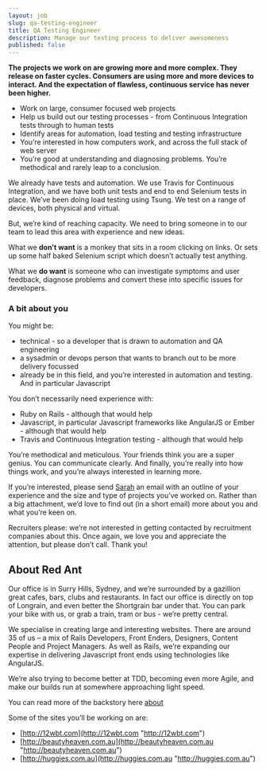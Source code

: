 ```yaml
---
layout: job
slug: qa-testing-engineer
title: QA Testing Engineer
description: Manage our testing process to deliver awesomeness
published: false
---
```


**The projects we work on are growing more and more complex. They release on faster cycles. Consumers are using more and more devices to interact. And the expectation of flawless, continuous service has never been higher.**

* Work on large, consumer focused web projects
* Help us build out our testing processes - from Continuous Integration tests through to human tests
* Identify areas for automation, load testing and testing infrastructure
* You’re interested in how computers work, and across the full stack of web server
* You’re good at understanding and diagnosing problems. You’re methodical and rarely leap to a conclusion.

We already have tests and automation. We use Travis for Continuous Integration, and we have both unit tests and end to end Selenium tests in place. We’ve been doing load testing using Tsung. We test on a range of devices, both physical and virtual.

But, we’re kind of reaching capacity. We need to bring someone in to our team to lead this area with experience and new ideas.

What we **don’t want** is a monkey that sits in a room clicking on links. Or sets up some half baked Selenium script which doesn’t actually test anything.

What we **do want** is someone who can investigate symptoms and user feedback, diagnose problems and convert these into specific issues for developers.

### A bit about you

You might be:

* technical - so a developer that is drawn to automation and QA engineering
* a sysadmin or devops person that wants to branch out to be more delivery focussed
* already be in this field, and you’re interested in automation and testing. And in particular Javascript

You don’t necessarily need experience with:

* Ruby on Rails - although that would help
* Javascript, in particular Javascript frameworks like AngularJS or Ember - although that would help
* Travis and Continuous Integration testing - although that would help

You’re methodical and meticulous. Your friends think you are a super genius. You can communicate clearly. And finally, you’re really into how things work, and you’re always interested in learning more.

If you’re interested, please send [Sarah](mailto\:jobs@redant.com.au "Sarah") an email with an outline of your experience and the size and type of projects you’ve worked on. Rather than a big attachment, we’d love to find out (in a short email) more about you and what you’re keen on.

Recruiters please: we’re not interested in getting contacted by recruitment companies about this. Once again, we love you and appreciate the attention, but please don’t call. Thank you!

## About Red Ant

Our office is in Surry Hills, Sydney, and we’re surrounded by a gazillion great cafes, bars, clubs and restaurants. In fact our office is directly on top of Longrain, and even better the Shortgrain bar under that. You can park your bike with us, or grab a train, tram or bus - we’re pretty central.

We specialise in creating large and interesting websites. There are around 35 of us – a mix of Rails Developers, Front Enders, Designers, Content People and Project Managers. As well as Rails, we’re expanding our expertise in delivering Javascript front ends using technologies like AngularJS.

We’re also trying to become better at TDD, becoming even more Agile, and make our builds run at somewhere approaching light speed.

You can read more of the backstory here [about](/about/ "about")

Some of the sites you’ll be working on are:

* [http://12wbt.com](http://12wbt.com "http://12wbt.com")
* [http://beautyheaven.com.au](http://beautyheaven.com.au "http://beautyheaven.com.au")
* [http://huggies.com.au](http://huggies.com.au "http://huggies.com.au")
